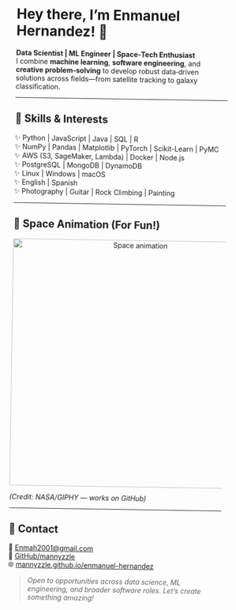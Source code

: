 <!-- Starry animated border -->
<style>
  .astro-border {
    padding: 2rem;
    border: 5px solid transparent;
    border-image: url('https://i.imgur.com/xS4rCZr.png') 30 round;
    animation: rotateBorder 20s linear infinite;
  }
  @keyframes rotateBorder {
    from { transform: rotate(0deg); }
    to { transform: rotate(360deg); }
  }
</style>

<div class="astro-border">

# Hey there, I’m Enmanuel Hernandez! 👋

**Data Scientist | ML Engineer | Space‑Tech Enthusiast**  
I combine **machine learning**, **software engineering**, and **creative problem‑solving** to develop robust data‑driven solutions across fields—from satellite tracking to galaxy classification.

---

## 🌌 Skills & Interests

✨ Python | JavaScript | Java | SQL | R  
✨ NumPy | Pandas | Matplotlib | PyTorch | Scikit-Learn | PyMC  
✨ AWS (S3, SageMaker, Lambda) | Docker | Node.js  
✨ PostgreSQL | MongoDB | DynamoDB  
✨ Linux | Windows | macOS  
✨ English | Spanish  
✨ Photography | Guitar | Rock Climbing | Painting

---

## 🌠 Space Animation (For Fun!)

<p align="center">
  <img src="https://media.giphy.com/media/rytLWOErAX1F6/giphy.gif" width="500" alt="Space animation">
</p>

*(Credit: NASA/GIPHY — works on GitHub)*

---

## 🤝 Contact

📧 [Enmah2001@gmail.com](mailto:Enmah2001@gmail.com)  
🐙 [GitHub/mannyzzle](https://github.com/mannyzzle)  
🌐 [mannyzzle.github.io/enmanuel-hernandez](https://mannyzzle.github.io/enmanuel-hernandez/)

> *Open to opportunities across data science, ML engineering, and broader software roles. Let’s create something amazing!*

</div>
